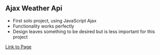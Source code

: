 ## Ajax Weather Api

- First solo project, using JavaScript Ajax
- Functionality works perfectly
- Design leaves something to be desired but is less important for this project

[Link to Page](https://nbenin.github.io/ajax-weather-api/)
